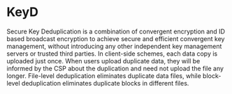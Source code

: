 # KeyD
Secure Key Deduplication is a combination of convergent encryption and ID based broadcast encryption to achieve secure and efficient convergent key management, without introducing any other independent key management servers or trusted third parties.
In client-side schemes, each data copy is uploaded just once. When users upload duplicate data, they will be informed by the CSP about the duplication and need not upload the file any longer.
File-level deduplication eliminates duplicate data files, while block-level deduplication eliminates duplicate blocks in different files. 
